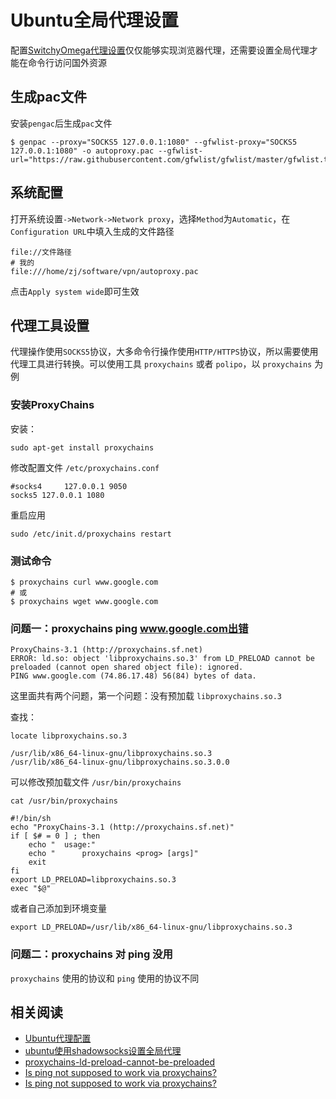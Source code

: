 
# Ubuntu全局代理设置

配置[SwitchyOmega代理设置](../plugin/switchy-omega.md)仅仅能够实现浏览器代理，还需要设置全局代理才能在命令行访问国外资源

## 生成pac文件

安装`pengac`后生成`pac`文件

```
$ genpac --proxy="SOCKS5 127.0.0.1:1080" --gfwlist-proxy="SOCKS5 127.0.0.1:1080" -o autoproxy.pac --gfwlist-url="https://raw.githubusercontent.com/gfwlist/gfwlist/master/gfwlist.txt"
```

## 系统配置

打开系统设置`->Network->Network proxy`，选择`Method`为`Automatic`，在`Configuration URL`中填入生成的文件路径

```
file://文件路径
# 我的
file:///home/zj/software/vpn/autoproxy.pac
```

点击`Apply system wide`即可生效

## 代理工具设置

代理操作使用`SOCKS5`协议，大多命令行操作使用`HTTP/HTTPS`协议，所以需要使用代理工具进行转换。可以使用工具 `proxychains` 或者 `polipo`，以 `proxychains` 为例

### 安装ProxyChains

安装：

    sudo apt-get install proxychains

修改配置文件 `/etc/proxychains.conf`

    #socks4 	127.0.0.1 9050
    socks5 127.0.0.1 1080

重启应用
    
    sudo /etc/init.d/proxychains restart

### 测试命令

```
$ proxychains curl www.google.com
# 或
$ proxychains wget www.google.com
```

### 问题一：proxychains ping www.google.com出错
    
    ProxyChains-3.1 (http://proxychains.sf.net)
    ERROR: ld.so: object 'libproxychains.so.3' from LD_PRELOAD cannot be preloaded (cannot open shared object file): ignored.
    PING www.google.com (74.86.17.48) 56(84) bytes of data.

这里面共有两个问题，第一个问题：没有预加载 `libproxychains.so.3`

查找：

    locate libproxychains.so.3

    /usr/lib/x86_64-linux-gnu/libproxychains.so.3
    /usr/lib/x86_64-linux-gnu/libproxychains.so.3.0.0

可以修改预加载文件 `/usr/bin/proxychains`

    cat /usr/bin/proxychains

    #!/bin/sh
    echo "ProxyChains-3.1 (http://proxychains.sf.net)"
    if [ $# = 0 ] ; then
    	echo "	usage:"
    	echo "		proxychains <prog> [args]"
    	exit
    fi
    export LD_PRELOAD=libproxychains.so.3
    exec "$@"

或者自己添加到环境变量

    export LD_PRELOAD=/usr/lib/x86_64-linux-gnu/libproxychains.so.3

### 问题二：proxychains 对 ping 没用

`proxychains` 使用的协议和 `ping` 使用的协议不同

## 相关阅读

* [Ubuntu代理配置](./Ubuntu代理配置.md)
* [ubuntu使用shadowsocks设置全局代理](./Ubuntu代理配置.md)
* [proxychains-ld-preload-cannot-be-preloaded](https://askubuntu.com/questions/293649/proxychains-ld-preload-cannot-be-preloaded)
* [Is ping not supposed to work via proxychains?](https://superuser.com/questions/442995/is-ping-not-supposed-to-work-via-proxychains)
* [Is ping not supposed to work via proxychains?](https://superuser.com/questions/442995/is-ping-not-supposed-to-work-via-proxychains)